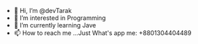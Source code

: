 - 👋 Hi, I’m @devTarak
- 👀 I’m interested in Programming
- 🌱 I’m currently learning Jave
- 📫 How to reach me ...Just What's app me: +8801304404489

<!---
devTarak/devTarak is a ✨ special ✨ repository because its `README.md` (this file) appears on your GitHub profile.
You can click the Preview link to take a look at your changes.
--->
